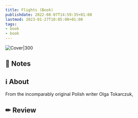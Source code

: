 ```yaml
---
title: Flights (Book)
publishdate: 2022-08-07T14:59:35+01:00
lastmod: 2023-01-27T10:05:00+01:00
tags: 
- book
- book
---
```








![Cover|300](https://i.gr-assets.com/images/S/compressed.photo.goodreads.com/books/1512417961l/36885304.jpg)



## 📝 Notes







## ℹ️ About



From the incomparably original Polish writer Olga Tokarczuk, 



## ✏ Review








